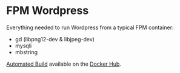 # FPM Wordpress

Everything needed to run Wordpress from a typical FPM container:

  * gd (libpng12-dev & libjpeg-dev)
  * mysqli
  * mbstring

[Automated Build](https://hub.docker.com/r/freqout/fpm-wordpress/) available on the [Docker Hub](https://hub.docker.com/r/freqout/fpm-wordpress/).

